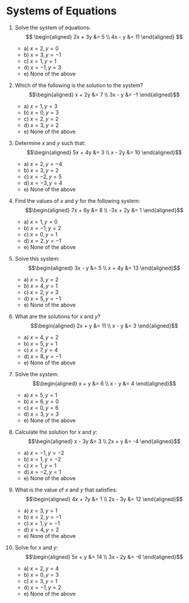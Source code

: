 # Systems of Equations

1. Solve the system of equations:
   $$
   \begin{aligned} 2x + 3y &= 5 \\ 4x - y &= 11 \end{aligned}
   $$
   - a) $x = 2, y = 0$
   - b) $x = 3, y = -1$
   - c) $x = 1, y = 1$
   - d) $x = -1, y = 3$
   - e) None of the above

2. Which of the following is the solution to the system?
   $$\begin{aligned} x + 2y &= 7 \\ 3x - y &= -1 \end{aligned}$$
   - a) $x = 1, y = 3$
   - b) $x = 0, y = 3$
   - c) $x = 2, y = 2$
   - d) $x = 3, y = 2$
   - e) None of the above

3. Determine $x$ and $y$ such that:
   $$\begin{aligned} 5x + 4y &= 3 \\ x - 2y &= 10 \end{aligned}$$
   - a) $x = 2, y = -4$
   - b) $x = 3, y = 2$
   - c) $x = -2, y = 5$
   - d) $x = -3, y = 4$
   - e) None of the above

4. Find the values of $x$ and $y$ for the following system:
   $$\begin{aligned} 7x + 6y &= 8 \\ -3x + 2y &= 1 \end{aligned}$$
   - a) $x = 1, y = 0$
   - b) $x = -1, y = 2$
   - c) $x = 0, y = 1$
   - d) $x = 2, y = -1$
   - e) None of the above

5. Solve this system:
   $$\begin{aligned} 3x - y &= 5 \\ x + 4y &= 13 \end{aligned}$$
   - a) $x = 3, y = 2$
   - b) $x = 4, y = 1$
   - c) $x = 2, y = 3$
   - d) $x = 5, y = -1$
   - e) None of the above

6. What are the solutions for $x$ and $y$?
   $$\begin{aligned} 2x + y &= 11 \\ x - y &= 3 \end{aligned}$$
   - a) $x = 4, y = 2$
   - b) $x = 5, y = 1$
   - c) $x = 7, y = 4$
   - d) $x = 8, y = -1$
   - e) None of the above

7. Solve the system:
   $$\begin{aligned} x + y &= 6 \\ x - y &= 4 \end{aligned}$$
   - a) $x = 5, y = 1$
   - b) $x = 6, y = 0$
   - c) $x = 0, y = 6$
   - d) $x = 3, y = 3$
   - e) None of the above

8. Calculate the solution for $x$ and $y$:
   $$\begin{aligned} x - 3y &= 3 \\ 2x + y &= -4 \end{aligned}$$
   - a) $x = -1, y = -2$
   - b) $x = 1, y = -2$
   - c) $x = 1, y = 1$
   - d) $x = -2, y = 1$
   - e) None of the above

9. What is the value of $x$ and $y$ that satisfies:
   $$\begin{aligned} 4x + 7y &= 1 \\ 2x - 3y &= 12 \end{aligned}$$
   - a) $x = 3, y = 1$
   - b) $x = 2, y = -1$
   - c) $x = 1, y = -1$
   - d) $x = 4, y = 2$
   - e) None of the above

10. Solve for $x$ and $y$:
    $$\begin{aligned} 5x + y &= 14 \\ 3x - 2y &= -6 \end{aligned}$$
    - a) $x = 2, y = 4$
    - b) $x = 0, y = 3$
    - c) $x = 3, y = 1$
    - d) $x = -1, y = 2$
    - e) None of the above
